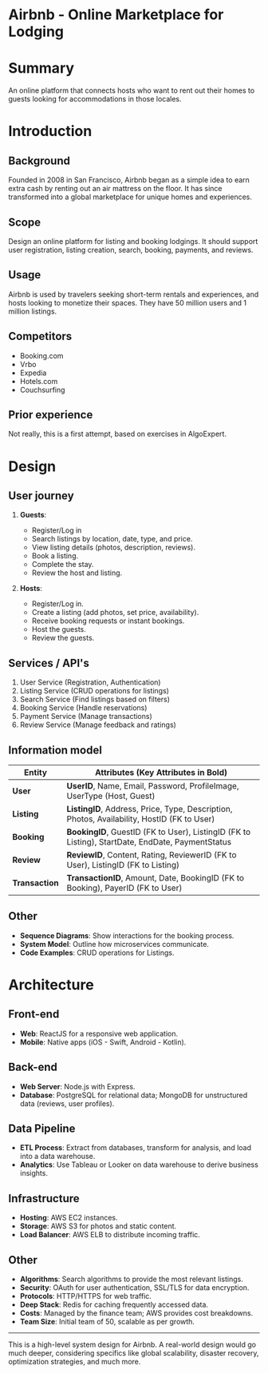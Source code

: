 # Airbnb - Online Marketplace for Lodging

# Summary

An online platform that connects hosts who want to rent out their homes to guests looking for accommodations in those locales.

# Introduction

## Background

Founded in 2008 in San Francisco, Airbnb began as a simple idea to earn extra cash by renting out an air mattress on the floor. It has since transformed into a global marketplace for unique homes and experiences.

## Scope

Design an online platform for listing and booking lodgings. It should support user registration, listing creation, search, booking, payments, and reviews.

## Usage

Airbnb is used by travelers seeking short-term rentals and experiences, and hosts looking to monetize their spaces. They have 50 million users and 1 million listings.

## Competitors

- Booking.com
- Vrbo
- Expedia
- Hotels.com
- Couchsurfing

## Prior experience

Not really, this is a first attempt, based on exercises in AlgoExpert.

# Design

## User journey

1. **Guests**:

   - Register/Log in
   - Search listings by location, date, type, and price.
   - View listing details (photos, description, reviews).
   - Book a listing.
   - Complete the stay.
   - Review the host and listing.

2. **Hosts**:
   - Register/Log in.
   - Create a listing (add photos, set price, availability).
   - Receive booking requests or instant bookings.
   - Host the guests.
   - Review the guests.

## Services / API's

1. User Service (Registration, Authentication)
2. Listing Service (CRUD operations for listings)
3. Search Service (Find listings based on filters)
4. Booking Service (Handle reservations)
5. Payment Service (Manage transactions)
6. Review Service (Manage feedback and ratings)

## Information model

| Entity          | Attributes (Key Attributes in Bold)                                                               |
| --------------- | ------------------------------------------------------------------------------------------------- |
| **User**        | **UserID**, Name, Email, Password, ProfileImage, UserType (Host, Guest)                           |
| **Listing**     | **ListingID**, Address, Price, Type, Description, Photos, Availability, HostID (FK to User)       |
| **Booking**     | **BookingID**, GuestID (FK to User), ListingID (FK to Listing), StartDate, EndDate, PaymentStatus |
| **Review**      | **ReviewID**, Content, Rating, ReviewerID (FK to User), ListingID (FK to Listing)                 |
| **Transaction** | **TransactionID**, Amount, Date, BookingID (FK to Booking), PayerID (FK to User)                  |

## Other

- **Sequence Diagrams**: Show interactions for the booking process.
- **System Model**: Outline how microservices communicate.
- **Code Examples**: CRUD operations for Listings.

# Architecture

## Front-end

- **Web**: ReactJS for a responsive web application.
- **Mobile**: Native apps (iOS - Swift, Android - Kotlin).

## Back-end

- **Web Server**: Node.js with Express.
- **Database**: PostgreSQL for relational data; MongoDB for unstructured data (reviews, user profiles).

## Data Pipeline

- **ETL Process**: Extract from databases, transform for analysis, and load into a data warehouse.
- **Analytics**: Use Tableau or Looker on data warehouse to derive business insights.

## Infrastructure

- **Hosting**: AWS EC2 instances.
- **Storage**: AWS S3 for photos and static content.
- **Load Balancer**: AWS ELB to distribute incoming traffic.

## Other

- **Algorithms**: Search algorithms to provide the most relevant listings.
- **Security**: OAuth for user authentication, SSL/TLS for data encryption.
- **Protocols**: HTTP/HTTPS for web traffic.
- **Deep Stack**: Redis for caching frequently accessed data.
- **Costs**: Managed by the finance team; AWS provides cost breakdowns.
- **Team Size**: Initial team of 50, scalable as per growth.

---

This is a high-level system design for Airbnb. A real-world design would go much deeper, considering specifics like global scalability, disaster recovery, optimization strategies, and much more.
